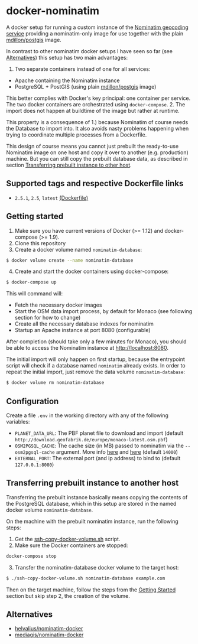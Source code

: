 # docker-nominatim

A docker setup for running a custom instance of the [Nominatim geocoding service](http://wiki.openstreetmap.org/wiki/Nominatim) providing a nominatim-only image for use together with the plain [mdillon/postgis](https://hub.docker.com/r/mdillon/postgis/) image.

In contrast to other nominatim docker setups I have seen so far (see [Alternatives](#alternatives)) this setup has two main advantages:

1. Two separate containers instead of one for all services:

  * Apache containing the Nominatim instance
  * PostgreSQL + PostGIS (using plain [mdillon/postgis](https://hub.docker.com/r/mdillon/postgis/) image)

  This better complies with Docker's key principal: one container per service. The two docker containers are orchestrated using `docker-compose`.
2. The import does not happen at buildtime of the image but rather at runtime.

  This property is a consequence of 1.) because Nominatim of course needs the Database to import into. It also avoids nasty problems happening when trying to coordinate multiple processes from a Dockerfile.

This design of course means you cannot just prebuilt the ready-to-use Nominatim image on one host and copy it over to another (e.g. production) machine. But you can still copy the prebuilt database data, as described in section [Transferring prebuilt instance to other host](#transferring-prebuilt-instance-to-another-host).

## Supported tags and respective Dockerfile links

* `2.5.1`, `2.5`, `latest` [(Dockerfile)](https://github.com/bringnow/docker-nominatim/blob/master/nominatim/Dockerfile)

## Getting started

1. Make sure you have current versions of Docker (>= 1.12) and docker-compose (>= 1.9).
2. Clone this repository
3. Create a docker volume named `nominatim-database`:

  ```bash
  $ docker volume create --name nominatim-database
  ```
4. Create and start the docker containers using docker-compose:

  ```bash
  $ docker-compose up
  ```
  This will command will:
  * Fetch the necessary docker images
  * Start the OSM data import process, by default for Monaco (see following section for how to change)
  * Create all the necessary database indexes for nominatim
  * Startup an Apache instance at port 8080 (configurable)

After completion (should take only a few minutes for Monaco), you should be able to access the Nominatim instance at [http://localhost:8080](http://localhost:8080).

The initial import will only happen on first startup, because the entrypoint script will check if a database named `nominatim` already exists. In order to repeat the initial import, just remove the data volume `nominatim-database`:
```bash
$ docker volume rm nominatim-database
```

## Configuration

Create a file `.env` in the working directory with any of the following variables:

* `PLANET_DATA_URL`: The PBF planet file to download and import (default `http://download.geofabrik.de/europe/monaco-latest.osm.pbf`)
* `OSM2PGSQL_CACHE`: The cache size (in MB) passed to nominatim via the `--osm2pgsql-cache` argument. More info [here](http://wiki.openstreetmap.org/wiki/Nominatim/Installation) and [here](http://www.volkerschatz.com/net/osm/osm2pgsql-usage.html) (default `14000`)
* `EXTERNAL_PORT`: The external port (and ip address) to bind to (default `127.0.0.1:8080`)

## Transferring prebuilt instance to another host

Transferring the prebuilt instance basically means copying the contents of the PostgreSQL database, which in this setup are stored in the named docker volume  `nominatim-database`.

On the machine with the prebuilt nominatim instance, run the following steps:

1. Get the [ssh-copy-docker-volume.sh](https://github.com/bringnow/ssh-copy-docker-volume) script.
2. Make sure the Docker containers are stopped:

  ```bash
  docker-compose stop
  ```
3. Transfer the nominatim-database docker volume to the target host:

  ```bash
  $ ./ssh-copy-docker-volume.sh nominatim-database example.com
  ```

Then on the target machine, follow the steps from the [Getting Started](#getting-started) section but skip step 2, the creation of the volume.

## Alternatives

* [helvalius/nominatim-docker](https://github.com/helvalius/nominatim-docker)
* [mediagis/nominatim-docker](https://github.com/mediagis/nominatim-docker)
